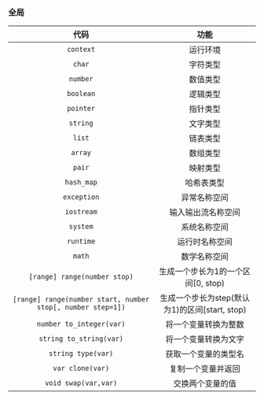 ### 全局

代码|功能
:---:|:---:
`context`|运行环境
`char`|字符类型
`number`|数值类型
`boolean`|逻辑类型
`pointer`|指针类型
`string`|文字类型
`list`|链表类型
`array`|数组类型
`pair`|映射类型
`hash_map`|哈希表类型
`exception`|异常名称空间
`iostream`|输入输出流名称空间
`system`|系统名称空间
`runtime`|运行时名称空间
`math`|数学名称空间
`[range] range(number stop)`|生成一个步长为1的一个区间[0, stop)
`[range] range(number start, number stop[, number step=1])`|生成一个步长为step(默认为1)的区间[start, stop)
`number to_integer(var)`|将一个变量转换为整数
`string to_string(var)`|将一个变量转换为文字
`string type(var)`|获取一个变量的类型名
`var clone(var)`|复制一个变量并返回
`void swap(var,var)`|交换两个变量的值